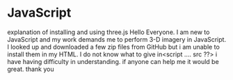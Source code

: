 JavaScript
==========

explanation of installing and using three.js
Hello Everyone. I am new to JavaScript and my work demands me to perform 3-D imagery in JavaScript. I looked up and downloaded a few zip files from GitHub but i am unable to install them in my HTML. I do not know what to give in<script .... src ??> 
i have having difficulty in understanding.
if anyone can help me it would be great. 
thank you

